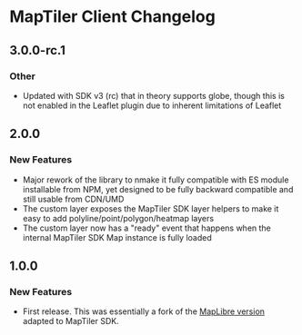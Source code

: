 # MapTiler Client Changelog

## 3.0.0-rc.1
### Other
- Updated with SDK v3 (rc) that in theory supports globe, though this is not enabled in the Leaflet plugin due to inherent limitations of Leaflet

## 2.0.0
### New Features
- Major rework of the library to nmake it fully compatible with ES module installable from NPM, yet designed to be fully backward compatible and still usable from CDN/UMD
- The custom layer exposes the MapTiler SDK layer helpers to make it easy to add polyline/point/polygon/heatmap layers
- The custom layer now has a "ready" event that happens when the internal MapTiler SDK Map instance is fully loaded


## 1.0.0
### New Features
- First release. This was essentially a fork of the [MapLibre version](https://github.com/maplibre/maplibre-gl-leaflet) adapted to MapTiler SDK.
